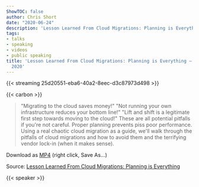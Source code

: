 ```yaml
---
ShowTOC: false
author: Chris Short
date: "2020-06-24"
description: 'Lesson Learned From Cloud Migrations: Planning is Everything'
tags:
- talks
- speaking
- videos
- public speaking
title: 'Lesson Learned From Cloud Migrations: Planning is Everything — JFrog SwampUP
  2020'
---
```


{{< streaming 25d20551-eba6-40a2-8eec-d3c87973d498 >}}

{{< carbon >}}

> "Migrating to the cloud saves money!" "Not running your own infrastructure reduces your bottom line!" "Lift and shift is a legitimate first step towards moving to the cloud!" These are all potential pitfalls if you're not careful. Proper planning prevents piss poor performance. Using a real chaotic cloud migration as a guide, we'll walk through the pitfalls of cloud migrations and how to avoid them and the terrifying vendor lock-in (when it makes sense).

Download as [MP4](https://cdn.chrisshort.net/chrisshort/Lesson-Learned-From-Cloud-Migrations-Planning-is-Everything-Chris-Short.mp4) (right click, Save As...)

Source: [Lesson Learned From Cloud Migrations: Planning is Everything](https://jfrog.com/user-conference/lesson-learned-from-cloud-migrations-planning-is-everything/)

{{< speaker >}}
